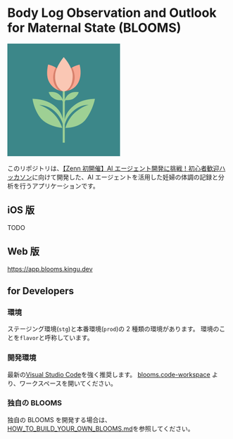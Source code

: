 # Body Log Observation and Outlook for Maternal State (BLOOMS)

<img src="app/ios/Runner/Assets.xcassets/AppIcon.appiconset/icon.png" width="256" height="256" alt="BLOOMS App Icon" />

このリポジトリは、[【Zenn 初開催】AI エージェント開発に挑戦！初心者歓迎ハッカソン](https://zenn.dev/hackathons/2024-google-cloud-japan-ai-hackathon)に向けて開発した、AI エージェントを活用した妊婦の体調の記録と分析を行うアプリケーションです。

## iOS 版

TODO

## Web 版

<https://app.blooms.kingu.dev>

## for Developers

### 環境

ステージング環境(`stg`)と本番環境(`prod`)の 2 種類の環境があります。
環境のことを`flavor`と呼称しています。

### 開発環境

最新の[Visual Studio Code](https://code.visualstudio.com/)を強く推奨します。
[blooms.code-workspace](blooms.code-workspace) より、ワークスペースを開いてください。

### 独自の BLOOMS

独自の BLOOMS を開発する場合は、[HOW_TO_BUILD_YOUR_OWN_BLOOMS.md](HOW_TO_BUILD_YOUR_OWN_BLOOMS.md)を参照してください。
